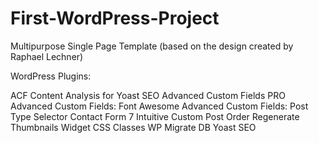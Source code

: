# First-WordPress-Project
Multipurpose Single Page Template (based on the design created by Raphael Lechner)



WordPress Plugins:

ACF Content Analysis for Yoast SEO
Advanced Custom Fields PRO
Advanced Custom Fields: Font Awesome
Advanced Custom Fields: Post Type Selector
Contact Form 7
Intuitive Custom Post Order
Regenerate Thumbnails
Widget CSS Classes
WP Migrate DB
Yoast SEO

